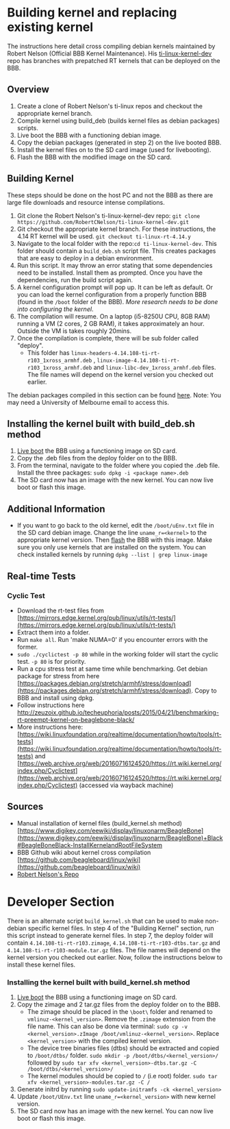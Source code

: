 # Building kernel and replacing existing kernel

The instructions here detail cross compiling debian kernels maintained by Robert Nelson (Official BBB Kernel Maintenance). His [ti-linux-kernel-dev](https://github.com/RobertCNelson/ti-linux-kernel-dev) repo has branches with prepatched RT kernels that can be deployed on the BBB.

## Overview

1. Create a clone of Robert Nelson's ti-linux repos and checkout the appropriate kernel branch.
2. Compile kernel using build_deb (builds kernel files as debian packages) scripts.
3. Live boot the BBB with a functioning debian image.
4. Copy the debian packages (generated in step 2) on the live booted BBB.
5. Install the kernel files on to the SD card image (used for livebooting).
6. Flash the BBB with the modified image on the SD card.

## Building Kernel

These steps should be done on the host PC and not the BBB as there are large file downloads and resource intense compilations.

1. Git clone the Robert Nelson's ti-linux-kernel-dev repo: `git clone https://github.com/RobertCNelson/ti-linux-kernel-dev.git`
2. Git checkout the appropriate kernel branch. For these instructions, the 4.14 RT kernel will be used. `git checkout ti-linux-rt-4.14.y`
3. Navigate to the local folder with the repo:`cd ti-linux-kernel-dev`. This folder should contain a `build_deb.sh` script file. This creates packages that are easy to deploy in a debian environment.
4. Run this script. It may throw an error stating that some dependencies need to be installed. Install them as prompted. Once you have the dependencies, run the build script again.
5. A kernel configuration prompt will pop up. It can be left as default. Or you can load the kernel configuration from a properly function BBB (found in the `/boot` folder of the BBB). _More research needs to be done into configuring the kernel_.
6. The compilation will resume. On a laptop (i5-8250U CPU, 8GB RAM) running a VM (2 cores, 2 GB RAM), it takes approximately an hour. Outside the VM is takes roughly 20mins.
7. Once the compilation is complete, there will be sub folder called "deploy".
   - This folder has `linux-headers-4.14.108-ti-rt-r103_1xross_armhf.deb` , `linux-image-4.14.108-ti-rt-r103_1xross_armhf.deb` and `linux-libc-dev_1xross_armhf.deb` files. The file names will depend on the kernel version you checked out earlier.
   
The debian packages compiled in this section can be found [here](https://drive.google.com/drive/folders/1QxixLCkjTl1fydw8D9Qf-CXiwcgkRjLf?usp=sharing). Note: You may need a University of Melbourne email to access this.

## Installing the kernel built with build_deb.sh method

1. [Live boot](https://embeded.readthedocs.io/en/latest/bbb/#getting-and-flashing-bbb-images) the BBB using a functioning image on SD card.
2. Copy the .deb files from the deploy folder on to the BBB.
3. From the terminal, navigate to the folder where you copied the .deb file. Install the three packages: `sudo dpkg -i <package name>.deb`
4. The SD card now has an image with the new kernel. You can now live boot or flash this image.

## Additional Information

- If you want to go back to the old kernel, edit the `/boot/uEnv.txt` file in the SD card debian image. Change the line `uname_r=<kernel>` to the appropriate kernel version. Then [flash](https://embeded.readthedocs.io/en/latest/bbb/#getting-and-flashing-bbb-images) the BBB with this image. Make sure you only use kernels that are installed on the system. You can check installed kernels by running `dpkg --list | grep linux-image`

## Real-time Tests
### Cyclic Test
* Download the rt-test files from [https://mirrors.edge.kernel.org/pub/linux/utils/rt-tests/](https://mirrors.edge.kernel.org/pub/linux/utils/rt-tests/)
* Extract them into a folder. 
* Run `make all`. Run 'make NUMA=0' if you encounter errors with the former. 
* `sudo ./cyclictest -p 80` while in the working folder will start the cyclic test. `-p 80` is for priority.
* Run a cpu stress test at same time while benchmarking. Get debian package for stress from here [https://packages.debian.org/stretch/armhf/stress/download](https://packages.debian.org/stretch/armhf/stress/download). Copy to BBB and install using dpkg.
* Follow instructions here http://zeuzoix.github.io/techeuphoria/posts/2015/04/21/benchmarking-rt-preempt-kernel-on-beaglebone-black/
* More instructions here: [https://wiki.linuxfoundation.org/realtime/documentation/howto/tools/rt-tests](https://wiki.linuxfoundation.org/realtime/documentation/howto/tools/rt-tests) and [https://web.archive.org/web/20160716124520/https://rt.wiki.kernel.org/index.php/Cyclictest](https://web.archive.org/web/20160716124520/https://rt.wiki.kernel.org/index.php/Cyclictest) (accessed via wayback machine)

## Sources

- Manual installation of kernel files (build_kernel.sh method) [https://www.digikey.com/eewiki/display/linuxonarm/BeagleBone](https://www.digikey.com/eewiki/display/linuxonarm/BeagleBone)+Black#BeagleBoneBlack-InstallKernelandRootFileSystem
- BBB Github wiki about kernel cross compilation [https://github.com/beagleboard/linux/wiki](https://github.com/beagleboard/linux/wiki)
- [Robert Nelson's Repo](https://github.com/RobertCNelson/ti-linux-kernel-dev)

# Developer Section

There is an alternate script `build_kernel.sh` that can be used to make non-debian specific kernel files. In step 4 of the "Building Kernel" section, run this script instead to generate kernel files. In step 7, the deploy folder will contain `4.14.108-ti-rt-r103.zimage`, `4.14.108-ti-rt-r103-dtbs.tar.gz` and `4.14.108-ti-rt-r103-module.tar.gz` files. The file names will depend on the kernel version you checked out earlier. Now, follow the instructions below to install these kernel files.

### Installing the kernel built with build_kernel.sh method

1. [Live boot](https://embeded.readthedocs.io/en/latest/bbb/#getting-and-flashing-bbb-images) the BBB using a functioning image on SD card.
2. Copy the zimage and 2 tar.gz files from the deploy folder on to the BBB.
   - The zimage should be placed in the `\boot\` folder and renamed to `vmlinuz-<kernel_version>`. Remove the `.zimage` extension from the file name. This can also be done via terminal: `sudo cp -v <kernel_version>.zImage /boot/vmlinuz-<kernel_version>`. Replace `<kernel_version>` with the compiled kernel version.
   - The device tree binaries files (dtbs) should be extracted and copied to `/boot/dtbs/` folder.
     `sudo mkdir -p /boot/dtbs/<kernel_version>/` followed by `sudo tar xfv <kernel_version>-dtbs.tar.gz -C /boot/dtbs/<kernel_version>/`
   - The kernel modules should be copied to `/` (i.e root) folder. `sudo tar xfv <kernel_version>-modules.tar.gz -C /`
3. Generate initrd by running `sudo update-initramfs -ck <kernel_version>`
4. Update `/boot/UEnv.txt` line `uname_r=<kernel_version>` with new kernel version.
5. The SD card now has an image with the new kernel. You can now live boot or flash this image.
